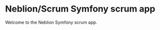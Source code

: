 Neblion/Scrum Symfony scrum app
===============================

Welcome to the Neblion Symfony scrum app.